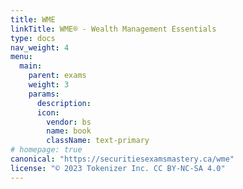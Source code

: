 ```yaml
---
title: WME
linkTitle: WME® - Wealth Management Essentials
type: docs
nav_weight: 4
menu:
  main:
    parent: exams
    weight: 3
    params:
      description: 
      icon:
        vendor: bs
        name: book
        className: text-primary
# homepage: true
canonical: "https://securitiesexamsmastery.ca/wme"
license: "© 2023 Tokenizer Inc. CC BY-NC-SA 4.0"
---
```


